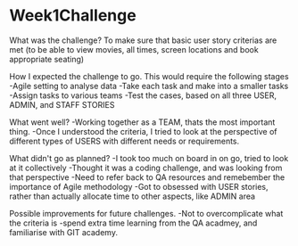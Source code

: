 # Week1Challenge

What was the challenge?
  To make sure that basic user story criterias are met (to be able to view movies, all times, screen locations and book appropriate seating)
  
  
How I expected the challenge to go.
  This would require the following stages
  -Agile setting to analyse data
  -Take each task and make into a smaller tasks
  -Assign tasks to various teams
  -Test the cases, based on all three USER, ADMIN, and STAFF STORIES
  
  
What went well?
 -Working together as a TEAM, thats the most important thing. 
 -Once I understood the criteria, I tried to look at the perspective of different types of USERS with different needs or requirements.
 

What didn't go as planned?
  -I took too much on board in on go, tried to look at it collectively
  -Thought it was a coding challenge, and was looking from that perspective
  -Need to refer back to QA resources and remebember the importance of Agile methodology
  -Got to obsessed with USER stories, rather than actually allocate time to other aspects, like ADMIN area
  
  
Possible improvements for future challenges.
-Not to overcomplicate what the criteria is
-spend extra time learning from the QA acadmey, and familiarise with GIT academy. 

